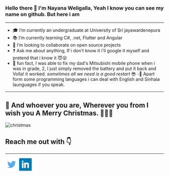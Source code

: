 <style>
.img-style{
    height:40px; 
    width:40px; 
    padding-right: 10px;
}
</style>

### Hello there 👋 I'm Nayana Weligalla, Yeah I know you can see my name on github. But here i am

---

- 🎓 I’m currently an undergraduate at University of Sri jayawardenepura
- 📚 I’m currently learning C#, .net, Flutter and Angular
- 🤝 I’m looking to collaborate on open source projects
- ❓ Ask me about anything, If i don't know it i'll google it myself and pretend that i know it 😈😝
- 👻 fun fact, I was able to fix my dad's Mitsubishi mobile phone when i was in grade, 2, I just simply removed the battery and put it back and Volla! it worked. _sometimes all we need is a good restart_ 😎
  -🧐 Apart form some programming languages i can deal with English and Sinhala launguages if you speak.

---

## 🎁 And whoever you are, Wherever you from I wish you A Merry Christmas. 🎄🎅🤶

![christmas](https://media.giphy.com/media/Rcmyx7NfyNhSM/giphy.gif)

## Reach me out with 👇

---

[<img src="./img/twitter.png" height="40px" width="40px">][twitter]
[<img src="./img/linkedin.png" height="40px" width="40px">][linkedin]
<!-- [<img src="img/facebook.png" class="img-style">][facebook] -->

[twitter]: https://twitter.com/NWeligalla?s=09
[linkedin]: https://www.linkedin.com/in/nayana-weligalla-113349173
<!-- [facebook]: http://www.facebook.com -->
